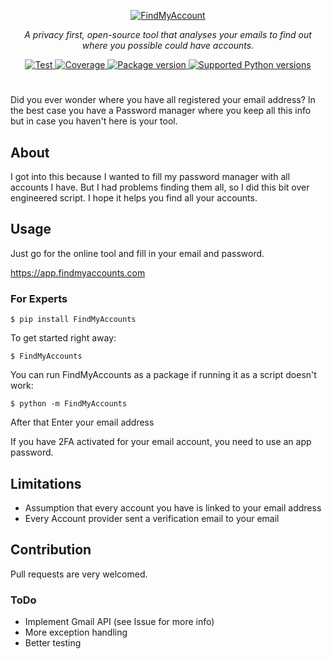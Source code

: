 <p align="center">
  <a href="https://findmyaccounts.com"><img src="https://user-images.githubusercontent.com/22354443/171009590-ea823176-dd29-4cf0-ac56-a065623ed0f4.png" alt="FindMyAccount"></a>
</p>

<p align="center">
    <em>A privacy first, open-source tool that analyses your emails to find out where you possible could have accounts.</em>
</p>
<p align="center">
<a href="https://github.com/H3nkl3r/FindMyAccounts/actions/workflows/test.yml" target="_blank">
    <img src="https://github.com/h3nkl3r/FindMyAccounts/actions/workflows/test.yml/badge.svg" alt="Test">
</a>
<a href="https://codecov.io/gh/h3nkl3r/FindMyAccounts" target="_blank">
    <img src="https://img.shields.io/codecov/c/github/h3nkl3r/FindMyAccounts?color=%2334D058" alt="Coverage">
</a>
<a href="https://pypi.org/project/FindMyAccounts" target="_blank">
    <img src="https://img.shields.io/pypi/v/FindMyAccounts?color=%2334D058&label=pypi%20package" alt="Package version">
</a>
<a href="https://pypi.org/project/FindMyAccounts" target="_blank">
    <img src="https://img.shields.io/pypi/pyversions/FindMyAccounts?color=%2334D058" alt="Supported Python versions">
</a>
</p>

#

Did you ever wonder where you have all registered your email address? In the best case you have a Password manager where
you keep all this info but in case you haven't here is your tool.

## About
I got into this because I wanted to fill my password manager with all accounts I have. 
But I had problems finding them all, so I did this bit over engineered script.
I hope it helps you find all your accounts.

## Usage

Just go for the online tool and fill in your email and password.

https://app.findmyaccounts.com

### For Experts
`$ pip install FindMyAccounts`

To get started right away:

`$ FindMyAccounts`

You can run FindMyAccounts as a package if running it as a script doesn't work:

`$ python -m FindMyAccounts`

After that Enter your email address

If you have 2FA activated for your email account, you need to use an app password.

## Limitations 
* Assumption that every account you have is linked to your email address
* Every Account provider sent a verification email to your email

## Contribution
Pull requests are very welcomed.
### ToDo
* Implement Gmail API (see Issue for more info)
* More exception handling
* Better testing
